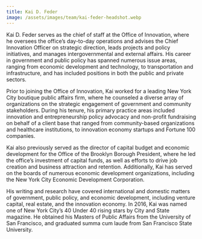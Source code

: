 ```yaml
---
title: Kai D. Feder
image: /assets/images/team/kai-feder-headshot.webp
---
```


Kai D. Feder serves as the chief of staff at the Office of Innovation, where he oversees the office’s day-to-day operations and advises the Chief Innovation Officer on strategic direction, leads projects and policy initiatives, and manages intergovernmental and external affairs. His career in government and public policy has spanned numerous issue areas, ranging from economic development and technology, to transportation and infrastructure, and has included positions in both the public and private sectors.

Prior to joining the Office of Innovation, Kai worked for a leading New York City boutique public affairs firm, where he counseled a diverse array of organizations on the strategic engagement of government and community stakeholders. During his tenure, his primary practice areas included innovation and entrepreneurship policy advocacy and non-profit fundraising on behalf of a client base that ranged from community-based organizations and healthcare institutions, to innovation economy startups and Fortune 100 companies.

Kai also previously served as the director of capital budget and economic development for the Office of the Brooklyn Borough President, where he led the office’s investment of capital funds, as well as efforts to drive job creation and business attraction and retention. Additionally, Kai has served on the boards of numerous economic development organizations, including the New York City Economic Development Corporation.

His writing and research have covered international and domestic matters of government, public policy, and economic development, including venture capital, real estate, and the innovation economy. In 2016, Kai was named one of New York City’s 40 Under 40 rising stars by City and State magazine. He obtained his Masters of Public Affairs from the University of San Francisco, and graduated summa cum laude from San Francisco State University.

